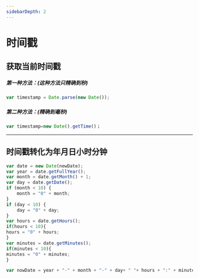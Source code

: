 ```yaml
---
sidebarDepth: 2
---
```


# 时间戳

## 获取当前时间戳

##### 第一种方法：(这种方法只精确到秒)

```javascript
var timestamp = Date.parse(new Date());
```

##### 第二种方法：(精确到毫秒)

```javascript
var timestamp=new Date().getTime()；
```

------

## 时间戳转化为年月日小时分钟

```js
var date = new Date(newDate);
var year = date.getFullYear();
var month = date.getMonth() + 1;
var day = date.getDate();
if (month < 10) {
    month = "0" + month;
}
if (day < 10) {
    day = "0" + day;
}
var hours = date.getHours();
if(hours < 10){
hours = "0" + hours;
}
var minutes = date.getMinutes();
if(minutes < 10){
minutes = "0" + minutes;
}

var nowDate = year + "-" + month + "-" + day+ " "+ hours + ":" + minutes;
```

